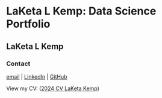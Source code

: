 # LaKeta L Kemp: Data Science Portfolio
## LaKeta L Kemp
### Contact
[email](laketa.kemp@gmail.com) | [LinkedIn](linkedin.com/in/laketalkemp/)	| [GitHub](https://laketalkemp.github.io/)

View my CV: ([2024 CV LaKeta Kemp](https://github.com/laketalkemp/laketalkemp.github.io/blob/97c8922a9717d2e3a69bda7c18bd6bb6894b86bf/CV))
